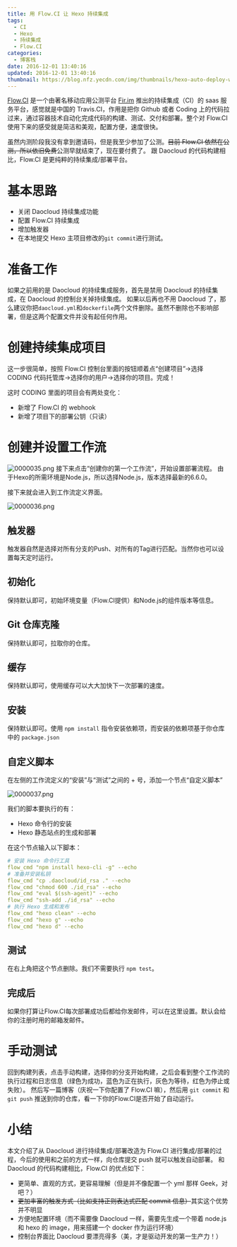 ```yaml
---
title: 用 Flow.CI 让 Hexo 持续集成
tags:
  - CI
  - Hexo
  - 持续集成
  - Flow.CI
categories:
  - 博客栈
date: 2016-12-01 13:40:16
updated: 2016-12-01 13:40:16
thumbnail: https://blog.nfz.yecdn.com/img/thumbnails/hexo-auto-deploy-with-flow.ci.png
---
```


[Flow.CI](https://Flow.CI) 是一个由著名移动应用公测平台 [Fir.im](https://fir.im) 推出的持续集成（CI）的 saas 服务平台，感觉就是中国的 Travis.CI，作用是把你 Github 或者 Coding 上的代码拉过来，通过容器技术自动化完成代码的构建、测试、交付和部署。整个对 Flow.CI 使用下来的感受就是简洁和美观，配置方便，速度很快。

<!--more-->

虽然内测阶段我没有拿到邀请码，但是我至少参加了公测。~~目前 Flow.CI 依然在公测，所以依旧免费~~公测早就结束了，现在要付费了。
跟 Daocloud 的代码构建相比，Flow.CI 是更纯粹的持续集成/部署平台。

# 基本思路

- 关闭 Daocloud 持续集成功能
- 配置 Flow.CI 持续集成
- 增加触发器
- 在本地提交 Hexo 主项目修改的`git commit`进行测试。

# 准备工作

如果之前用的是 Daocloud 的持续集成服务，首先是禁用 Daocloud 的持续集成，在 Daocloud 的控制台关掉持续集成。
如果以后再也不用 Daocloud 了，那么建议你把`daocloud.yml`和`dockerfile`两个文件删除。虽然不删除也不影响部署，但是这两个配置文件并没有起任何作用。

# 创建持续集成项目

这一步很简单，按照 Flow.CI 控制台里面的按钮顺着点“创建项目”->选择 CODING 代码托管库->选择你的用户->选择你的项目。完成！

这时 CODING 里面的项目会有两处变化：

- 新增了 Flow.CI 的 webhook
- 新增了项目下的部署公钥（只读）

# 创建并设置工作流
![0000035.png](https://i.nfz.yecdn.com/i/0000035.png)
接下来点击“创建你的第一个工作流”，开始设置部署流程。
由于Hexo的所需环境是Node.js，所以选择Node.js，版本选择最新的6.6.0。

接下来就会进入到工作流定义界面。

![0000036.png](https://i.nfz.yecdn.com/i/0000036.png)

## 触发器
触发器自然是选择对所有分支的Push、对所有的Tag进行匹配。当然你也可以设置每天定时运行。

## 初始化
保持默认即可，初始环境变量（Flow.CI提供）和Node.js的组件版本等信息。

## Git 仓库克隆
保持默认即可，拉取你的仓库。

## 缓存
保持默认即可，使用缓存可以大大加快下一次部署的速度。

## 安装
保持默认即可。使用 `npm install` 指令安装依赖项，而安装的依赖项基于你仓库中的 `package.json`

## 自定义脚本
在左侧的工作流定义的“安装”与“测试”之间的 + 号，添加一个节点“自定义脚本”

![0000037.png](https://i.nfz.yecdn.com/i/0000037.png)

我们的脚本要执行的有：

- Hexo 命令行的安装
- Hexo 静态站点的生成和部署

在这个节点输入以下脚本：

```yaml
# 安装 Hexo 命令行工具
flow_cmd "npm install hexo-cli -g" --echo
# 准备并安装私钥
flow_cmd "cp .daocloud/id_rsa ." --echo
flow_cmd "chmod 600 ./id_rsa" --echo
flow_cmd "eval $(ssh-agent)" --echo
flow_cmd "ssh-add ./id_rsa" --echo
# 执行 Hexo 生成和发布
flow_cmd "hexo clean" --echo
flow_cmd "hexo g" --echo
flow_cmd "hexo d" --echo
```

## 测试
在右上角把这个节点删除。我们不需要执行 `npm test`。

## 完成后
如果你打算让Flow.CI每次部署成功后都给你发邮件，可以在这里设置。默认会给你的注册时用的邮箱发邮件。

# 手动测试
回到构建列表，点击手动构建，选择你的分支开始构建，之后会看到整个工作流的执行过程和日志信息（绿色为成功，蓝色为正在执行，灰色为等待，红色为停止或失败）。
然后写一篇博客（庆祝一下你配置了 Flow.CI 嘛），然后用 `git commit` 和 `git push` 推送到你的仓库，看一下你的Flow.CI是否开始了自动运行。

# 小结
本文介绍了从 Daocloud 进行持续集成/部署改造为 Flow.CI 进行集成/部署的过程，今后的使用和之前的方式一样，向仓库提交 push 就可以触发自动部署。
和 Daocloud 的代码构建相比，Flow.CI 的优点如下：

- 更简单、直观的方式，更容易理解（但是并不像配置一个 yml 那样 Geek，对吧？）
- ~~更加丰富的触发方式（比如支持正则表达式匹配 commit 信息）~~其实这个优势并不明显
- 方便地配置环境（而不需要像 Daocloud 一样，需要先生成一个带着 node.js 和 hexo 的 image，用来搭建一个 docker 作为运行环境）
- 控制台界面比 Daocloud 要漂亮得多（美，才是驱动开发的第一生产力！）
